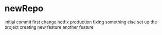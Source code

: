 # newRepo
initial commit
first change
hotfix production
fixing something else
set up the project
creating new feature
another feature
